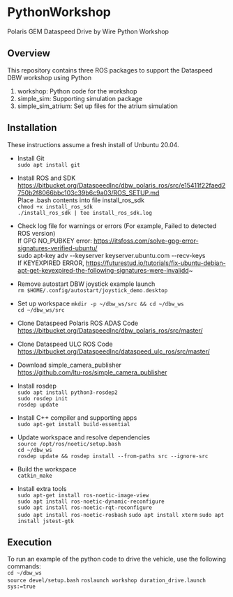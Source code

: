 # PythonWorkshop
Polaris GEM Dataspeed Drive by Wire Python Workshop 

## Overview
This repository contains three ROS packages to support the Dataspeed DBW workshop using Python
1. workshop: Python code for the workshop
2. simple_sim: Supporting simulation package
3. simple_sim_atrium: Set up files for the atrium simulation

## Installation
These instructions assume a fresh install of Unbuntu 20.04.
- Install Git  
`sudo apt install git`

- Install ROS and SDK
https://bitbucket.org/DataspeedInc/dbw_polaris_ros/src/e15411f22faed2750b2f8066bbc103c39b6c9a03/ROS_SETUP.md  
Place .bash contents into file install_ros_sdk  
`chmod +x install_ros_sdk`  
`./install_ros_sdk | tee install_ros_sdk.log`  

- Check log file for warnings or errors (For example, Failed to detected ROS version)  
If GPG NO_PUBKEY error: https://itsfoss.com/solve-gpg-error-signatures-verified-ubuntu/  
sudo apt-key adv --keyserver keyserver.ubuntu.com --recv-keys <KEY>  
If KEYEXPIRED ERROR, https://futurestud.io/tutorials/fix-ubuntu-debian-apt-get-keyexpired-the-following-signatures-were-invalidd~

- Remove autostart DBW joystick example launch  
`rm $HOME/.config/autostart/joystick_demo.desktop`

- Set up workspace
`mkdir -p ~/dbw_ws/src && cd ~/dbw_ws`  
`cd ~/dbw_ws/src`

- Clone Dataspeed Polaris ROS ADAS Code  
https://bitbucket.org/DataspeedInc/dbw_polaris_ros/src/master/

- Clone Dataspeed ULC ROS Code  
https://bitbucket.org/DataspeedInc/dataspeed_ulc_ros/src/master/

- Download simple_camera_publisher  
https://github.com/ltu-ros/simple_camera_publisher

- Install rosdep  
`sudo apt install python3-rosdep2`  
`sudo rosdep init`  
`rosdep update`

- Install C++ compiler and supporting apps  
`sudo apt-get install build-essential`  

- Update workspace and resolve dependencies  
`source /opt/ros/noetic/setup.bash`  
`cd ~/dbw_ws`  
`rosdep update && rosdep install --from-paths src --ignore-src`

- Build the workspace  
`catkin_make`  

- Install extra tools  
`sudo apt-get install ros-noetic-image-view`  
`sudo apt install ros-noetic-dynamic-reconfigure`  
`sudo apt install ros-noetic-rqt-reconfigure`  
`sudo apt install ros-noetic-rosbash`
`sudo apt install xterm`
`sudo apt install jstest-gtk`  

## Execution
To run an example of the python code to drive the vehicle, use the following commands:  
`cd ~/dbw_ws`  
`source devel/setup.bash`
`roslaunch workshop duration_drive.launch sys:=true`






